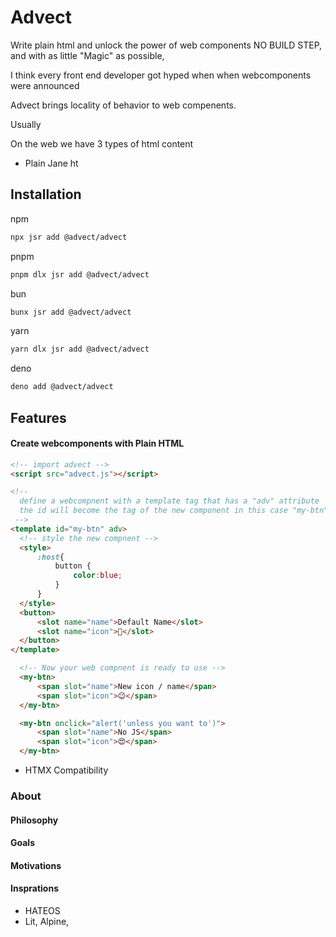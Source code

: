 # Advect
Write plain html and unlock the power of web components NO BUILD STEP, and with as little "Magic" as possible,

I think every front end developer got hyped when when webcomponents were announced

Advect brings locality of behavior to web compenents.

Usually 

On the web we have 3 types of html content
- Plain Jane ht



## Installation

npm
```bash
npx jsr add @advect/advect
```
pnpm
```bash
pnpm dlx jsr add @advect/advect
```
bun
```bash
bunx jsr add @advect/advect
```
yarn
```bash
yarn dlx jsr add @advect/advect
```
deno
```bash
deno add @advect/advect
```

## Features
#### Create webcomponents with Plain HTML
  ```html
  <!-- import advect -->
  <script src="advect.js"></script>
  
  <!-- 
    define a webcompnent with a template tag that has a "adv" attribute
    the id will become the tag of the new component in this case "my-btn"
   -->
  <template id="my-btn" adv> 
    <!-- style the new compnent -->
    <style>
        :host{
            button {
                color:blue;
            }
        }
    </style>
    <button>
        <slot name="name">Default Name</slot>
        <slot name="icon">🤯</slot>
    </button>
  </template>

    <!-- Now your web compnent is ready to use -->
    <my-btn>
        <span slot="name">New icon / name</span>
        <span slot="icon">😉</span>
    </my-btn>

    <my-btn onclick="alert('unless you want to')">
        <span slot="name">No JS</span>
        <span slot="icon">😍</span>
    </my-btn>
  ```
- HTMX Compatibility 


### About
#### Philosophy
#### Goals
#### Motivations
#### Insprations
- HATEOS
- Lit, Alpine, 
